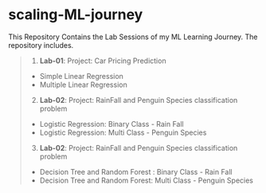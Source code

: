 # scaling-ML-journey

This Repository Contains the Lab Sessions of my ML Learning Journey.
The repository includes.

> 1. **Lab-01**: Project: Car Pricing Prediction
>   - Simple Linear Regression
>   - Multiple Linear Regression
> 2. **Lab-02**: Project: RainFall and Penguin Species classification problem 
>   - Logistic Regression: Binary Class - Rain Fall
>   - Logistic Regression: Multi Class - Penguin Species
> 3. **Lab-02**: Project: RainFall and Penguin Species classification problem  
>   -  Decision Tree and Random Forest : Binary Class - Rain Fall
>   -  Decision Tree and Random Forest: Multi Class - Penguin Species 
